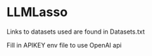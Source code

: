 # LLMLasso

Links to datasets used are found in Datasets.txt

Fill in APIKEY env file to use OpenAI api